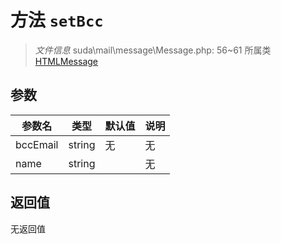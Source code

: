 # 方法 `setBcc`

> *文件信息* suda\mail\message\Message.php: 56~61
> 所属类 [HTMLMessage](../HTMLMessage.md)




## 参数


| 参数名 | 类型 | 默认值 | 说明 |
|--------|-----|-------|-------|
| bccEmail |  string | 无 | 无 |
| name |  string |  | 无 |



## 返回值

无返回值
